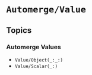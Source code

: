 # ``Automerge/Value``

## Topics

### Automerge Values 

- ``Value/Object(_:_:)``
- ``Value/Scalar(_:)``
